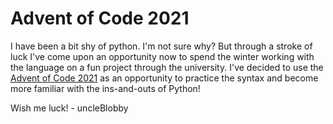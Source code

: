 # **Advent of Code 2021**

I have been a bit shy of python.  I'm not sure why?  But through a stroke of luck I've come upon an opportunity now to spend the winter working with the language on a fun project through the university.  I've decided to use the [Advent of Code 2021](https://adventofcode.com/) as an opportunity to practice the syntax and become more familiar with the ins-and-outs of Python!

Wish me luck!
    - uncleBlobby


